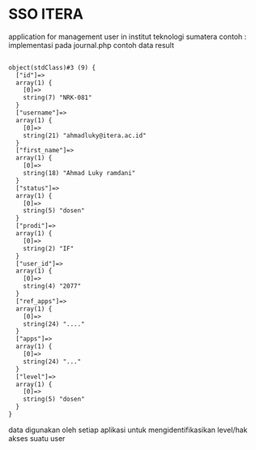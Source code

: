# SSO ITERA
application for management user in institut teknologi sumatera
contoh : implementasi pada journal.php
contoh data result
``` html
	
object(stdClass)#3 (9) {
  ["id"]=>
  array(1) {
    [0]=>
    string(7) "NRK-081"
  }
  ["username"]=>
  array(1) {
    [0]=>
    string(21) "ahmadluky@itera.ac.id"
  }
  ["first_name"]=>
  array(1) {
    [0]=>
    string(18) "Ahmad Luky ramdani"
  }
  ["status"]=>
  array(1) {
    [0]=>
    string(5) "dosen"
  }
  ["prodi"]=>
  array(1) {
    [0]=>
    string(2) "IF"
  }
  ["user_id"]=>
  array(1) {
    [0]=>
    string(4) "2077"
  }
  ["ref_apps"]=>
  array(1) {
    [0]=>
    string(24) "...."
  }
  ["apps"]=>
  array(1) {
    [0]=>
    string(24) "..."
  }
  ["level"]=>
  array(1) {
    [0]=>
    string(5) "dosen"
  }
}

```

data digunakan oleh setiap aplikasi untuk mengidentifikasikan level/hak akses suatu user
